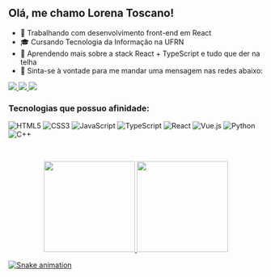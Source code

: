 ## Olá, me chamo Lorena Toscano!

- 🔭 Trabalhando com desenvolvimento front-end em React
- 🎓 Cursando Tecnologia da Informação na UFRN
- 🌱 Aprendendo mais sobre a stack React + TypeScript e tudo que der na telha
- 💬 Sinta-se à vontade para me mandar uma mensagem nas redes abaixo:



<div>
  <a href = "mailto:luizalorena8@gmail.com">
    <img src="https://img.shields.io/badge/Gmail-282a36?style=for-the-badge&logo=gmail&logoColor=dd6387" target="_blank">
  </a>
  <a href="https://www.linkedin.com/in/lorena-toscano-243432183/" target="_blank">
    <img src="https://img.shields.io/badge/-LinkedIn-282a36?style=for-the-badge&logo=linkedin&logoColor=dd6387" target="_blank">
  </a> 
  <a href="https://instagram.com/llorenatoscano" target="_blank">
    <img src="https://img.shields.io/badge/Instagram-282a36?style=for-the-badge&logo=instagram&logoColor=dd6387" target="_blank">
  </a>
</div>

### Tecnologias que possuo afinidade:

<div>
  <img alt="HTML5" src="https://img.shields.io/badge/HTML5-282a36?style=for-the-badge&logo=html5&logoColor=E34F26" target="_blank">
  <img alt="CSS3" src="https://img.shields.io/badge/CSS3-282a36?style=for-the-badge&logo=css3&logoColor=1572B6" target="_blank">
  <img alt="JavaScript" src="https://img.shields.io/badge/JavaScript-282a36?style=for-the-badge&logo=javascript&logoColor=F7DF1E" target="_blank">
  <img alt="TypeScript" src="https://img.shields.io/badge/TypeScript-282a36?style=for-the-badge&logo=typescript&logoColor=007ACC" target="_blank">
  <img alt="React" src="https://img.shields.io/badge/React-282a36?style=for-the-badge&logo=react&logoColor=61DAFB" target="_blank">
  <img alt="Vue.js" src="https://img.shields.io/badge/Vue.js-282a36?style=for-the-badge&logo=vue.js&logoColor=4FC08D" target="_blank">
  <img alt="Python" src="https://img.shields.io/badge/Python-282a36?style=for-the-badge&logo=python&logoColor=3776AB" target="_blank">
  <img alt="C++" src="https://img.shields.io/badge/C%2B%2B-282a36?style=for-the-badge&logo=c%2B%2B&logoColor=00599C" target="_blank">

  
</div>

&nbsp;
&nbsp;

<div align="center">
  <a href="https://github.com/lorenatoscano">
  <img height="180em" src="https://github-readme-stats.vercel.app/api?username=lorenatoscano&show_icons=true&theme=dracula&include_all_commits=true&count_private=true"/>
  <img height="180em" src="https://github-readme-stats.vercel.app/api/top-langs/?username=lorenatoscano&layout=compact&langs_count=7&theme=dracula"/>
</div>
  

<!-- <div style="display: inline_block"><br>
  <img align="center" alt="Js" height="30" width="40" src="https://raw.githubusercontent.com/devicons/devicon/master/icons/javascript/javascript-plain.svg">
  <img align="center" alt="Ts" height="30" width="40" src="https://raw.githubusercontent.com/devicons/devicon/master/icons/typescript/typescript-plain.svg">
  <img align="center" alt="React" height="30" width="40" src="https://raw.githubusercontent.com/devicons/devicon/master/icons/react/react-original.svg">
  <img align="center" alt="HTML" height="30" width="40" src="https://raw.githubusercontent.com/devicons/devicon/master/icons/html5/html5-original.svg">
  <img align="center" alt="CSS" height="30" width="40" src="https://raw.githubusercontent.com/devicons/devicon/master/icons/css3/css3-original.svg">
  <img align="center" alt="Python" height="30" width="40" src="https://raw.githubusercontent.com/devicons/devicon/master/icons/python/python-original.svg">
</div> -->

![Snake animation](https://github.com/lorenatoscano/lorenatoscano/blob/output/github-contribution-grid-snake.svg)

